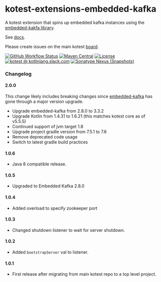 # kotest-extensions-embedded-kafka

A kotest extension that spins up embedded kafka instances using the [embedded-kakfa library](https://github.com/embeddedkafka/embedded-kafka).

See [docs](https://kotest.io/docs/extensions/embedded-kafka.html).

Please create issues on the main kotest [board](https://github.com/kotest/kotest/issues).

[![GitHub Workflow Status](https://img.shields.io/github/actions/workflow/status/kotest/kotest-extensions-embedded-kafka/master.yml?label=master&logo=github)](https://github.com/kotest/kotest-extensions-embedded-kafka/actions/workflows/master.yml)
[![Maven Central](https://img.shields.io/maven-central/v/io.kotest.extensions/kotest-extensions-embedded-kafka?label=latest%20release)](https://search.maven.org/artifact/io.kotest.extensions/kotest-extensions-embedded-kafka)
[![License](https://img.shields.io/github/license/kotest/kotest-extensions-embedded-kafka)](https://github.com/kotest/kotest-extensions-embedded-kafka/blob/master/LICENSE)
[![kotest @ kotlinlang.slack.com](https://img.shields.io/static/v1?label=kotlinlang&message=kotest&color=blue&logo=slack)](https://kotlinlang.slack.com/archives/CT0G9SD7Z)
[![Sonatype Nexus (Snapshots)](https://img.shields.io/nexus/s/io.kotest.extensions/kotest-extensions-embedded-kafka?label=latest%20snapshot&server=https%3A%2F%2Fs01.oss.sonatype.org)](https://s01.oss.sonatype.org/content/repositories/snapshots/io/kotest/extensions/kotest-extensions-embedded-kafka/)

### Changelog

#### 2.0.0

This change likely includes breaking changes since [embedded-kafka](https://github.com/embeddedkafka/embedded-kafka)
has gone through a major version upgrade.

* Upgrade embedded-kafka from 2.8.0 to 3.3.2
* Upgrade Kotlin from 1.4.31 to 1.6.21 (this matches kotest core as of v5.5.5)
* Continued support of jvm target 1.8
* Upgrade project gradle version from 7.5.1 to 7.6
* Remove deprecated code usage
* Switch to latest gradle build practices

#### 1.0.6

* Java 8 compatible release.

#### 1.0.5

* Upgraded to Embedded Kafka 2.8.0

#### 1.0.4

* Added overload to specify zookeeper port

#### 1.0.3

* Changed shutdown listener to wait for server shutdown.

#### 1.0.2

* Added `bootstrapServer` val to listener.

#### 1.0.1

* First release after migrating from main kotest repo to a top level project.
